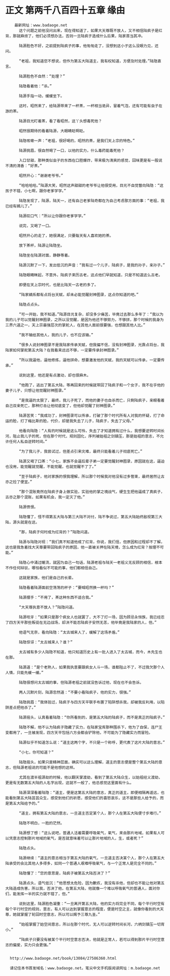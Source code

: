 # 正文 第两千八百四十五章 缘由
        最新网址：www.badaoge.net
          这个问题之前他没问出来，现在得知道了，如果大天尊既不放人，又不相信陆疯子是红背，那就麻烦了，他们必须想办法，否则一旦陆疯子造成什么后果，陆家首当其冲。
      
          陆源脸色不好，之前提到陆疯子的事，他匆匆走了，没想到这小子这么没眼力见，还问。
      
          “老祖，我知道您不想说，但作为第五大陆道主，我有权知道，方便及时处理。”陆隐直言。
      
          陆源脸色不自然：“处理？”
      
          陆隐看着他：“杀。”
      
          陆源手指一动，缓缓坐下。
      
          这时，昭然来了，给陆源带来了一杯茶，一杯相当诡异，冒着气泡，还有可能有虫子在游的茶。
      
          陆源目光盯着茶，看了看昭然，这丫头想毒死他？
      
          昭然很期待的看着陆源，大眼睛眨啊眨。
      
          陆隐咳嗽一声：“老祖，很好喝的，昭然的茶，是我们天上宗的特色。”
      
          陆源挑眉，很自然喝了一口，以他的实力，什么毒药能毒死他？
      
          入口甘甜，那种类似虫子的东西在口腔爆炸，带来极为清爽的感觉，回味更是有一股说不清的清香：“好茶。”
      
          昭然开心：“谢谢老爷爷。”
      
          “哈哈哈哈。”陆源大笑，昭然这声甜甜的老爷爷让他很受用，目光不自觉瞥向陆隐：“这孩子不错，小七啊，跟你老爹学学。”
      
          陆隐发现了，陆源，陆天一，还有自己老爹陆奇都在为自己考虑那方面的事：“老祖，我已经有嫣儿了。”
      
          陆源叹口气：“所以让你跟你老爹学学。”
      
          说完，又喝了一口。
      
          昭然开心的走了，她很满足，只要每天有人喜欢她的茶。
      
          放下茶杯，陆源让陆隐坐。
      
          陆隐坐在陆源对面，静静等着。
      
          陆源沉默了一下，发出低沉的声音：“我有过一个儿子，陆疯子，是我的孙子，亲孙子。”
      
          陆隐眼睛眯起，不意外，陆疯子来历古老，这点他们早就知道，只是不知道这么古老。
      
          即便在天上宗时代，也是比陆天一古老的多了。
      
          “陆家嫡系都有点将台天赋，却未必能觉醒封神图录，这点你知道的吧。”
      
          陆隐点点头。
      
          “可一开始，我不知道。”陆源目光复杂，却没多少痛苦，毕竟过去那么多年了：“我以为我的儿子可以觉醒封神图录，之所以没觉醒，是因为他还不够努力，不够拼，那个时候的我身为三界六道之一，天上宗最强层次的掌舵人，在其他人面前很要强，也想跟其他人比。”
      
          “我不输给其他人，我的儿子，也不应该输。”
      
          “很多人说封神图录不是我陆家传承天赋，但我偏不信，没有封神图录，光靠点将台，我陆家如何掌舵第五大陆？在我看来远远不够，一定要传承封神图录。”
      
          “所以我逼他，逼他修炼，逼他拼命，想要激发他的天赋，我的天赋可以传承，一定要传承。”
      
          说到这里，他还是有点激动，却也很麻木。
      
          “他跑了，逃出了第五大陆，等再回来的时候就带回了陆疯子和一个女子，我不在乎他的妻子儿子，只想让他觉醒封神图录。”
      
          “是我逼的太狠了，最终，我儿子死了，而他的妻子也自杀而亡，只剩陆疯子，亲眼看着自己双亲死亡，那种打击让他彻底变了，但他却觉醒了封神图录。”
      
          陆源苦笑：“我成功了，封神图录可以传承，打破了那个时代所有人对我的怀疑，打了命运的脸，打了梅比斯的脸，代价，却是我失去了儿子，陆疯子，失去了父母。”
      
          他看向陆隐：“人有的时候就是这么可怜，失去了才知道拥有过什么，我想要逆转时间长河，阻止我儿子的死，但在那个时代，规则固化，序列被始祖之剑镇压，那是始祖的意志，不允许任何人私自逆转时间。”
      
          “为了我儿子，我尝试过，但差点引来灾难，最终只能看着儿子彻底死亡。”
      
          陆源又喝了口茶：“小七，家族不会逼后辈子弟一定要觉醒封神图录，原因就在这，逼迫也没用，能觉醒就觉醒，不能觉醒，也就觉醒不了了。”
      
          “至于陆疯子，他对家族的恨我理解，所以那个时候我对他没有过多管束，最终居然让古亦之捡了便宜。”
      
          “那个混账竟然在陆疯子身上做实验，实验他的掌之境战气，硬生生把他逼成了真疯子，古亦之那个混账，如果有机会，我一定灭了他。”
      
          陆源愤恨。
      
          陆隐懂了，怪不得第五大陆与第三大陆不对付，陆不争说过，第五大陆始终敌视第三大陆，源头就是在这。
      
          “那，陆疯子何时成为红背的？”陆隐问道。
      
          陆源与陆隐对视：“我们真不知道他成了红背，你说，我们信，但原因和过程却不了解，这也是我急着找大天尊要带回陆疯子的原因，他一直被关押在陆天境，怎么成为红背？按理不可能。”
      
          陆隐心中涌过暖流，就因为自己一句话，陆源老祖与陆天一老祖义无反顾的相信，根本不作任何辩驳，哪怕看似不可能的事，他们都相信自己。
      
          这就是家族，他们是自己的长辈。
      
          陆隐看着陆源面前空荡荡的杯子：“要喊昭然换一杯吗？”
      
          陆源摆手：“不用了，茶这种东西不适合我。”
      
          “大天尊执意不放人？”陆隐问道。
      
          陆源咬牙：“如果只是那个疯女人也就罢了，大不了打一场，因为顾忌永恒族，我已经忍了四方天平那些叛徒在无边战场，却决不能忍陆疯子安然无恙，他毕竟是我陆家的人，但。”
      
          他语气无奈，看向陆隐：“太古城来人了，缓解了这场矛盾。”
      
          陆隐惊讶：“太古城来人？谁？”
      
          太古城有多少人陆隐不知道，他只知道历史上有一批人进入了太古城，而今，木先生也在那。
      
          陆源道：“是个老熟人，如果我执意要跟疯女人斗一场，谁都阻止不了，不过我欠那个人人情，只能先缓一缓。”
      
          陆隐很想问太古城的事，但陆源老祖之前就没告诉过他，现在也不会告诉。
      
          两人沉默片刻，陆源忽然道：“不要小看陆疯子，他的实力，很强。”
      
          陆隐挑眉：“我体验过，陆疯子与四方天平联手布置了陷阱想杀我，却被我反利用，以陷阱差点把他杀了。”
      
          陆源摇头，认真看着陆隐：“你所看到的，是第五大陆的陆疯子，而不是真正的陆疯子。”
      
          陆隐不解，他不认为陆疯子隐藏了实力，在陆家宝库那种围杀下，他为了自保，连尸王变都用了，一旦被发现，四方天平包括六方会都会铲除他，不可能为了隐藏实力而冒险。
      
          陆源似乎不知道怎么说：“道主这两个字，不只是一个称呼，更代表了这片大陆的意志。”
      
          “小七，你可知道？”
      
          陆隐摇头，如果只是精神层面，确实可以这么理解，道主的意志便是整个第五大陆的意志，但陆源老祖说的可能不是他想的这样。
      
          尤其在渡半祖源劫的时候，他以翻天掌渡劫，看到了第五大陆众生，以始祖经义渡劫，更是有无数第五大陆的人名字出现，这就不一般了，他总感觉这里面有什么。
      
          陆源深深看着陆隐：“道主，便是这第五大陆的意志，真正的道主，即便相隔再遥远，也能看到第五大陆芸芸众生，感受到他们的祈愿，感受他们的喜怒哀乐，这不是那些人给予的，而是第五大陆给予的。”
      
          “道主，拥有第五大陆的意志，一旦道主否定某个人，那个人在第五大陆便寸步难行。”
      
          陆隐不明白，一脸的茫然。
      
          陆源想了想：“这么说吧，普通人活着需要呼吸氧气，氧气，来自那片地域，如果有人可以凭意志控制那片地域的氧气，是否就意味着可以让那片地域的人，生，或者死？”
      
          陆隐点头。
      
          陆源继续：“道主的意志相当于第五大陆的氧气，一旦道主否决某个人，那个人在第五大陆承受的会比其他人多得多，如同一个普通人艰难呼吸氧气，与一个正常人是完全不同的。”
      
          陆隐懂了：“您的意思是，陆疯子被第五大陆否决了？”
      
          陆源点头，语气低沉：“他思想太危险，因为歉疚，我没有杀他，但却也不能让他对第五大陆造成伤害，所以我，否决了他，在第五大陆，他就像一个难以呼吸氧气的普通人，面对你们，能发挥一半的实力就不错了，但。”
      
          说到这里，陆源脸色凝重：“一旦离开第五大陆，他的实力将完全不同，每个平行时空有每个平行时空的规则，意志，有人可以达到掌握意志的程度，便是时空之主，就像你看到的大天尊，她就掌握了轮回时空意志，所以可以赐予三尊九圣。”
      
          “始祖掌握了始空间意志，所以在那个时代，无人可以逆转时间长河，六柄剑镇压一切宵小。”
      
          “陆疯子只要没有被某个平行时空意志否决，他就是正常人，若可以得到那片平行时空意志的偏爱，实力只会更强。”
      
      
      http://www.badaoge.net/book/13084/27586360.html
      
      请记住本书首发域名：www.badaoge.net。笔尖中文手机版阅读网址：m.badaoge.net